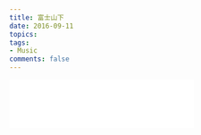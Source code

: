 ```yaml
---
title: 富士山下
date: 2016-09-11
topics: 
tags:
- Music
comments: false
---
```



<iframe frameborder="no" border="0" marginwidth="0" marginheight="0" width=330 height=86 src="//music.163.com/outchain/player?type=2&id=65766&height=66"></iframe>
<!--more-->